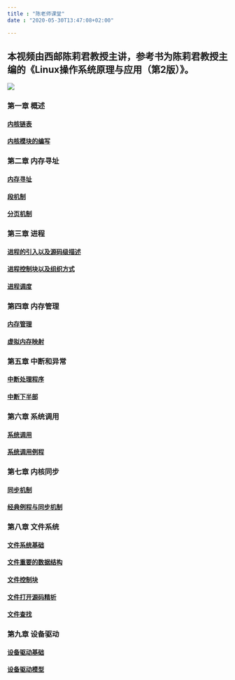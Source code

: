 ```yaml
---
title : "陈老师课堂"
date : "2020-05-30T13:47:08+02:00"

---
```





## 本视频由西邮陈莉君教授主讲，参考书为陈莉君教授主编的《Linux操作系统原理与应用（第2版）》。

![](https://img14.360buyimg.com/n1/jfs/t19330/342/456494898/161987/d7ca0bd0/5a7d6928Nd8d7cfce.jpg)


### 第一章 概述

#### [内核链表](https://v.qq.com/x/page/d0552xbadkl.html)

#### [内核模块的编写](https://v.qq.com/x/page/w05536eu6no.html)

### 第二章 内存寻址

#### [内存寻址](https://v.qq.com/x/page/l0502g8jg7g.html)

#### [段机制](https://v.qq.com/x/page/b0503bu20ds.html)

#### [分页机制](https://v.qq.com/x/page/g05044lpail.html)

### 第三章 进程

#### [进程的引入以及源码级描述](https://v.qq.com/x/page/k0560jbjude.html)

#### [进程控制块以及组织方式](https://v.qq.com/x/page/g0560bgtifv.html)

#### [进程调度](https://v.qq.com/x/page/h0560xiuua0.html)

### 第四章 内存管理

#### [内存管理](https://v.qq.com/x/page/h05089icpa8.html)

#### [虚拟内存映射](https://v.qq.com/x/page/o0509y7veyq.html)

### 第五章 中断和异常

#### [中断处理程序](https://v.qq.com/x/page/q0511ay22yr.html)

#### [中断下半部](https://v.qq.com/x/page/n0512bnmqsv.html)

### 第六章 系统调用

#### [系统调用](https://v.qq.com/x/page/x0512vrd3hu.html)

#### [系统调用例程](https://v.qq.com/x/page/n0512anfh7u.html)

### 第七章 内核同步

#### [同步机制](https://v.qq.com/x/page/z0509lzlxyk.html)

#### [经典例程与同步机制](https://v.qq.com/x/page/x0509ahmkjw.html)

### 第八章 文件系统

#### [文件系统基础](https://v.qq.com/x/page/q0515hghkxj.html)

#### [文件重要的数据结构](https://v.qq.com/x/page/z0515po0wa4.html)

#### [文件控制块](https://v.qq.com/x/page/i0525lt3xy0.html)

#### [文件打开源码精析](https://v.qq.com/x/page/y05256r23jf.html)

#### [文件查找](https://v.qq.com/x/page/k052539bvap.html)

### 第九章 设备驱动

#### [设备驱动基础](https://v.qq.com/x/page/m05258g0ywy.html)

#### [设备驱动模型](https://v.qq.com/x/page/c05252g9268.html)

